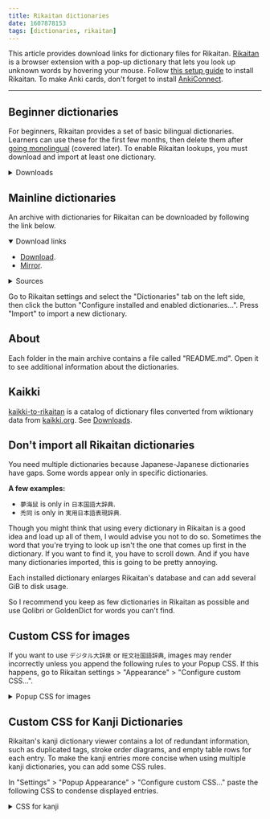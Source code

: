 ```yaml
---
title: Rikaitan dictionaries
date: 1607878153
tags: [dictionaries, rikaitan]
---
```


This article provides download links for dictionary files for Rikaitan.
[Rikaitan](setting-up-yomichan.html)
is a browser extension with a pop-up dictionary that lets you look up
unknown words by hovering your mouse.
Follow [this setup guide](setting-up-yomichan.html) to install Rikaitan.
To make Anki cards, don't forget to install
[AnkiConnect](https://ankiweb.net/shared/info/2055492159).

****

## Beginner dictionaries

For beginners,
Rikaitan provides a set of basic bilingual dictionaries.
Learners can use these for the first few months,
then delete them after [going monolingual](going-monolingual.html) (covered later).
To enable Rikaitan lookups, you must download and import at least one dictionary.

<details>
<summary>Downloads</summary>

- JMdict (English).
  JMdict is the most common Japanese–English dictionary for beginners.
  - [JMdict_english.zip](https://github.com/Ajatt-Tools/jmdict-rikaitan/releases/latest/download/JMdict_english.zip).
    This is the JMdict but without example sentences.
  - [JMdict_english_with_examples.zip](https://github.com/Ajatt-Tools/jmdict-rikaitan/releases/latest/download/JMdict_english_with_examples.zip).
    This is the version of JMdict with example sentences from the [Tatoeba Project](http://tatoeba.org/home).
    Note that Tatoeba doesn't always have correct example sentences.
- JMdict (Other Languages).
  Non-English JMdict files have fewer entries than the English version.
  Even if your native language is not English,
  Consider importing English too for better coverage.
  - [JMdict_dutch.zip](https://github.com/Ajatt-Tools/jmdict-rikaitan/releases/latest/download/JMdict_dutch.zip)
  - [JMdict_french.zip](https://github.com/Ajatt-Tools/jmdict-rikaitan/releases/latest/download/JMdict_french.zip)
  - [JMdict_german.zip](https://github.com/Ajatt-Tools/jmdict-rikaitan/releases/latest/download/JMdict_german.zip)
  - [JMdict_hungarian.zip](https://github.com/Ajatt-Tools/jmdict-rikaitan/releases/latest/download/JMdict_hungarian.zip)
  - [JMdict_russian.zip](https://github.com/Ajatt-Tools/jmdict-rikaitan/releases/latest/download/JMdict_russian.zip)
  - [JMdict_slovenian.zip](https://github.com/Ajatt-Tools/jmdict-rikaitan/releases/latest/download/JMdict_slovenian.zip)
  - [JMdict_spanish.zip](https://github.com/Ajatt-Tools/jmdict-rikaitan/releases/latest/download/JMdict_spanish.zip)
  - [JMdict_swedish.zip](https://github.com/Ajatt-Tools/jmdict-rikaitan/releases/latest/download/JMdict_swedish.zip)
- [JMdict_forms.zip](https://github.com/Ajatt-Tools/jmdict-rikaitan/releases/latest/download/JMdict_forms.zip).
  This is a version of JMdict that includes only the alternate forms of each
  entry. This is useful for conjugation lookup for those who do not wish to
  have any dictionary definitons, and is unnecessary if you are using the
  regular JMdict.
- [JMnedict.zip](https://github.com/Ajatt-Tools/jmdict-rikaitan/releases/latest/download/JMnedict.zip).
  JMnedict is a dictionary of Japanese names.
  It tells you how to read names of people, places, etc.
- KANJIDIC.
  Kanjidic is a kanji dictionary.
  - [KANJIDIC_english.zip](https://github.com/Ajatt-Tools/jmdict-rikaitan/releases/latest/download/KANJIDIC_english.zip)
  - [KANJIDIC_french.zip](https://github.com/Ajatt-Tools/jmdict-rikaitan/releases/latest/download/KANJIDIC_french.zip)
  - [KANJIDIC_portuguese.zip](https://github.com/Ajatt-Tools/jmdict-rikaitan/releases/latest/download/KANJIDIC_portuguese.zip)
  - [KANJIDIC_spanish.zip](https://github.com/Ajatt-Tools/jmdict-rikaitan/releases/latest/download/KANJIDIC_spanish.zip)
- [Kanjium Pitch Accent dictionary](https://github.com/Ajatt-Tools/rikaitan/raw/dictionaries/kanjium_pitch_accents.zip).
  Made from [Kanjium](https://github.com/mifunetoshiro/kanjium) data.
- BCCWJ Frequency Dictionary
  ([large](https://github.com/Ajatt-Tools/yomichan-bccwj-frequency-dictionary/releases/download/1.0.1/BCCWJ-LUW.zip),
  [small](https://github.com/Ajatt-Tools/yomichan-bccwj-frequency-dictionary/releases/download/1.0.1/BCCWJ-SUW.zip)).
  A frequency dictionary based on the Balanced Corpus of Contemporary Written Japanese.

</details>

## Mainline dictionaries

An archive with dictionaries for Rikaitan can be downloaded by following the link below.

<details open class="important_details">
<summary>Download links</summary>

* [Download](https://disk.yandex.com/d/dmS_-JVE2fkMDQ).
* [Mirror](https://t.me/ajatt_tools/115).

</details>

<details>
<summary>Sources</summary>

The dictionaries were compiled from various places.
Below is a list of public folders that were used.

* [This Mega folder](https://mega.nz/folder/rIIHhAxb#d6GV9ZNTj9gUEaQtfGluqg)
* [Shared by mattvsjapan](https://www.mediafire.com/file/o3b6jt999dtd9vc/Rikaitan_Dictionaries.zip/file)
* [Shinmeikai5](https://mega.nz/file/A5cRxIpY#fcCGZyWX6cZoFYwKoKzbdHnxm_S86WM3PSbDA4ifKUM)
* [Pitch Accent Dictionary](https://mega.nz/file/A5cRxIpY#fcCGZyWX6cZoFYwKoKzbdHnxm_S86WM3PSbDA4ifKUM)

</details>

Go to Rikaitan settings and select the "Dictionaries" tab on the left side,
then click the button "Configure installed and enabled dictionaries…".
Press "Import" to import a new dictionary.

## About

Each folder in the main archive contains a file called "README.md".
Open it to see additional information about the dictionaries.

## Kaikki

[kaikki-to-rikaitan](https://github.com/Ajatt-Tools/kaikki-to-rikaitan/blob/master/README.md)
is a catalog of dictionary files converted from
wiktionary data from [kaikki.org](https://kaikki.org/).
See [Downloads](https://github.com/Ajatt-Tools/kaikki-to-rikaitan/blob/master/downloads.md).

## Don't import all Rikaitan dictionaries

You need multiple dictionaries because Japanese-Japanese dictionaries have gaps.
Some words appear only in specific dictionaries.

**A few examples:**
* `夢海鼠` is only in `日本国語大辞典`.
* `禿同` is only in `実用日本語表現辞典`.

Though you might think that using every dictionary in Rikaitan is a good idea
and load up all of them,
I would advise you not to do so.
Sometimes the word that you're trying to look up
isn't the one that comes up first in the dictionary.
If you want to find it, you have to scroll down.
And if you have many dictionaries imported,
this is going to be pretty annoying.

Each installed dictionary enlarges Rikaitan's database
and can add several GiB to disk usage.

So I recommend you
keep as few dictionaries in Rikaitan as possible
and use Qolibri or GoldenDict for words you can't find.

## Custom CSS for images

If you want to use `デジタル大辞泉` or `旺文社国語辞典`,
images may render incorrectly
unless you append the following rules to your Popup CSS.
If this happens, go to Rikaitan settings > "Appearance" > "Configure custom CSS...".

<details>
<summary>Popup CSS for images</summary>

```css
.gloss-image-description {
    text-align: center;
}

.definition-item-content,
.gloss-image-link {
    max-width: 100%;
}

.gloss-image-container {
    background: none !important;
}

.gloss-image-link[data-has-aspect-ratio="true"] .gloss-image {
    position: static;
    max-height: 200px;
}

.gloss-image-link[data-has-aspect-ratio="true"] .gloss-image-aspect-ratio-sizer {
    display: none;
}

.gloss-image-container-overlay {
    display: none;
}

img {
    will-change: transform;
}
```

</details>

## Custom CSS for Kanji Dictionaries

Rikaitan's kanji dictionary viewer contains a lot of redundant information,
such as duplicated tags, stroke order diagrams, and empty table rows for each entry.
To make the kanji entries more concise when using multiple kanji dictionaries,
you can add some CSS rules.

In "Settings" > "Popup Appearance" > "Configure custom CSS..."
paste the following CSS to condense displayed entries.

<details>
<summary>CSS for kanji</summary>

```css
/* remove misc dict classifications/codepoints/stats */
.kanji-glyph-data > tbody > tr:nth-child(n + 3) {
  display: none;
}

/* remove stroke diagram, freq, header for next entries */
div.entry[data-type='kanji']:nth-child(n + 2) .kanji-glyph-container,
div.entry[data-type='kanji']:nth-child(n + 2) [data-section-type='frequencies'],
div.entry[data-type='kanji']:nth-child(n + 2) table.kanji-glyph-data > tbody > tr:first-child {
  display: none;
}

/* remove 'No data found' */
.kanji-info-table-item-value-empty {
  display: none;
}

/* reduce extra padding */
.kanji-glyph-data,
div.entry[data-type='kanji'],
div.entry[data-type='kanji']:nth-child(n + 2) .kanji-glyph-data > tbody > tr > *,
.kanji-glyph-data dl.kanji-readings-japanese,
div.entry[data-type='kanji']:nth-child(n + 2)
  .kanji-glyph-data
  dl.kanji-readings-chinese[data-count='0'] {
  padding-top: 0 !important;
  padding-bottom: 0 !important;
  margin-bottom: 0em;
  margin-top: 0 !important;
}

/* remove horizontal lines */
.entry + .entry[data-type='kanji'],
div#dictionary-entries > div.entry:nth-child(n + 2) .kanji-glyph-data > tbody > tr > * {
  border-top: none !important;
}

/* change decimal list */
.kanji-gloss-list {
  list-style-type: circle;
}
```

</details>
